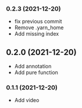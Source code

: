 ### **0.2.3** (2021-12-20)  
  
- fix previous commit  
- Remove .yarn_home  
- Add missing index    
  
## **0.2.0** (2021-12-20)  
  
- Add annotation  
- Add pure function    
  
### **0.1.1** (2021-12-20)  
  
- Add video    
  
